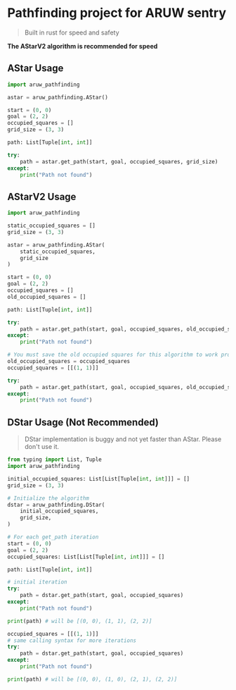# Pathfinding project for ARUW sentry

> Built in rust for speed and safety

**The AStarV2 algorithm is recommended for speed**

## AStar Usage

```py
import aruw_pathfinding

astar = aruw_pathfinding.AStar()

start = (0, 0)
goal = (2, 2)
occupied_squares = []
grid_size = (3, 3)

path: List[Tuple[int, int]]

try:
    path = astar.get_path(start, goal, occupied_squares, grid_size)
except:
    print("Path not found")
```

## AStarV2 Usage

```py
import aruw_pathfinding

static_occupied_squares = []
grid_size = (3, 3)

astar = aruw_pathfinding.AStar(
    static_occupied_squares,
    grid_size
)

start = (0, 0)
goal = (2, 2)
occupied_squares = []
old_occupied_squares = []

path: List[Tuple[int, int]]

try:
    path = astar.get_path(start, goal, occupied_squares, old_occupied_squares)
except:
    print("Path not found")

# You must save the old occupied squares for this algorithm to work properly
old_occupied_squares = occupied_squares
occupied_squares = [[(1, 1)]]

try:
    path = astar.get_path(start, goal, occupied_squares, old_occupied_squares)
except:
    print("Path not found")
```

## DStar Usage (Not Recommended)

> DStar implementation is buggy and not yet faster than AStar. Please don't use it.

```py
from typing import List, Tuple
import aruw_pathfinding

initial_occupied_squares: List[List[Tuple[int, int]]] = []
grid_size = (3, 3)

# Initialize the algorithm
dstar = aruw_pathfinding.DStar(
    initial_occupied_squares,
    grid_size,
)

# For each get_path iteration
start = (0, 0)
goal = (2, 2)
occupied_squares: List[List[Tuple[int, int]]] = []

path: List[Tuple[int, int]]

# initial iteration
try:
    path = dstar.get_path(start, goal, occupied_squares)
except:
    print("Path not found")

print(path) # will be [(0, 0), (1, 1), (2, 2)]

occupied_squares = [[(1, 1)]]
# same calling syntax for more iterations
try:
    path = dstar.get_path(start, goal, occupied_squares)
except:
    print("Path not found")

print(path) # will be [(0, 0), (1, 0), (2, 1), (2, 2)]
```